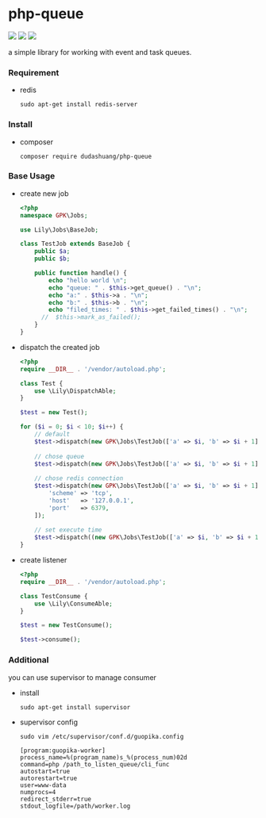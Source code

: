 # php-queue 
![](https://img.shields.io/badge/build-passing-brightgreen.svg)
![](https://img.shields.io/badge/php->=5.6.0-bule.svg)
![](https://img.shields.io/badge/license-MIT-yellow.svg)


a simple library for working with event and task queues.

### Requirement

* redis

    ```shell
    sudo apt-get install redis-server
    ```
    
### Install

* composer

    ```shell
    composer require dudashuang/php-queue
    ```

### Base Usage

* create new job

    ```php
    <?php
    namespace GPK\Jobs;
    
    use Lily\Jobs\BaseJob;
    
    class TestJob extends BaseJob {
        public $a;
        public $b;
    
        public function handle() {
            echo "hello world \n";
            echo "queue: " . $this->get_queue() . "\n";
            echo "a:" . $this->a . "\n";
            echo "b:" . $this->b . "\n";
            echo "filed_times: " . $this->get_failed_times() . "\n";
          //  $this->mark_as_failed();
        }
    }
   
    ```

* dispatch the created job 

    ```php
    <?php
    require __DIR__ . '/vendor/autoload.php';
    
    class Test {
        use \Lily\DispatchAble;
    }
    
    $test = new Test();
    
    for ($i = 0; $i < 10; $i++) {
        // default 
        $test->dispatch(new GPK\Jobs\TestJob(['a' => $i, 'b' => $i + 1]));
        
        // chose queue
        $test->dispatch(new GPK\Jobs\TestJob(['a' => $i, 'b' => $i + 1]), 'queue_name');
        
        // chose redis connection
        $test->dispatch(new GPK\Jobs\TestJob(['a' => $i, 'b' => $i + 1]), 'queue_name', [
            'scheme' => 'tcp',
            'host'   => '127.0.0.1',
            'port'   => 6379,
        ]);
        
        // set execute time
        $test->dispatch((new GPK\Jobs\TestJob(['a' => $i, 'b' => $i + 1]))->execute_at('2018-05-11 12:58:00'));
    }
    ```

* create listener 

    ```php
    <?php
    require __DIR__ . '/vendor/autoload.php';
    
    class TestConsume {
        use \Lily\ConsumeAble;
    }
    
    $test = new TestConsume();
    
    $test->consume();
    
    ```


### Additional

you can use supervisor to manage consumer

* install 

    ```shell
    sudo apt-get install supervisor
    ```

* supervisor config

    ```shell
    sudo vim /etc/supervisor/conf.d/guopika.config
    ```

    ```
    [program:guopika-worker]
    process_name=%(program_name)s_%(process_num)02d
    command=php /path_to_listen_queue/cli_func
    autostart=true
    autorestart=true
    user=www-data
    numprocs=4
    redirect_stderr=true
    stdout_logfile=/path/worker.log
    ```
